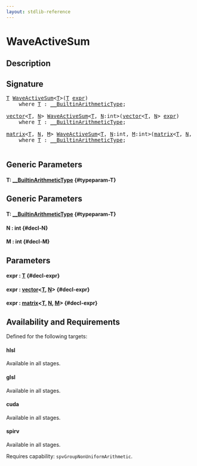```yaml
---
layout: stdlib-reference
---
```


# WaveActiveSum

## Description





## Signature 

<pre>
<a href="/stdlib-reference/global-decls/WaveActiveSum#typeparam-T" class="code_type">T</a> <a href="/stdlib-reference/global-decls/WaveActiveSum">WaveActiveSum</a>&lt;<a href="/stdlib-reference/global-decls/WaveActiveSum#typeparam-T" class="code_type">T</a>&gt;(<a href="/stdlib-reference/global-decls/WaveActiveSum#typeparam-T" class="code_type">T</a> <a href="/stdlib-reference/global-decls/WaveActiveSum#decl-expr" class="code_param">expr</a>)
    <span class='code_keyword'>where</span> <a href="/stdlib-reference/global-decls/WaveActiveSum#typeparam-T" class="code_type">T</a> : <a href="/stdlib-reference/interfaces/BuiltinArithmeticType/index">__BuiltinArithmeticType</a>;

<a href="/stdlib-reference/types/vector/index">vector</a>&lt;<a href="/stdlib-reference/global-decls/WaveActiveSum#typeparam-T" class="code_type">T</a>, <a href="/stdlib-reference/global-decls/WaveActiveSum#decl-N" class="code_var">N</a>&gt; <a href="/stdlib-reference/global-decls/WaveActiveSum">WaveActiveSum</a>&lt;<a href="/stdlib-reference/global-decls/WaveActiveSum#typeparam-T" class="code_type">T</a>, <a href="/stdlib-reference/global-decls/WaveActiveSum#decl-N" class="code_var">N</a>:<span class="code_keyword">int</span>&gt;(<a href="/stdlib-reference/types/vector/index">vector</a>&lt;<a href="/stdlib-reference/global-decls/WaveActiveSum#typeparam-T" class="code_type">T</a>, <a href="/stdlib-reference/global-decls/WaveActiveSum#decl-N" class="code_var">N</a>&gt; <a href="/stdlib-reference/global-decls/WaveActiveSum#decl-expr" class="code_param">expr</a>)
    <span class='code_keyword'>where</span> <a href="/stdlib-reference/global-decls/WaveActiveSum#typeparam-T" class="code_type">T</a> : <a href="/stdlib-reference/interfaces/BuiltinArithmeticType/index">__BuiltinArithmeticType</a>;

<a href="/stdlib-reference/types/matrix/index">matrix</a>&lt;<a href="/stdlib-reference/global-decls/WaveActiveSum#typeparam-T" class="code_type">T</a>, <a href="/stdlib-reference/global-decls/WaveActiveSum#decl-N" class="code_var">N</a>, <a href="/stdlib-reference/global-decls/WaveActiveSum#decl-M" class="code_var">M</a>&gt; <a href="/stdlib-reference/global-decls/WaveActiveSum">WaveActiveSum</a>&lt;<a href="/stdlib-reference/global-decls/WaveActiveSum#typeparam-T" class="code_type">T</a>, <a href="/stdlib-reference/global-decls/WaveActiveSum#decl-N" class="code_var">N</a>:<span class="code_keyword">int</span>, <a href="/stdlib-reference/global-decls/WaveActiveSum#decl-M" class="code_var">M</a>:<span class="code_keyword">int</span>&gt;(<a href="/stdlib-reference/types/matrix/index">matrix</a>&lt;<a href="/stdlib-reference/global-decls/WaveActiveSum#typeparam-T" class="code_type">T</a>, <a href="/stdlib-reference/global-decls/WaveActiveSum#decl-N" class="code_var">N</a>, <a href="/stdlib-reference/global-decls/WaveActiveSum#decl-M" class="code_var">M</a>&gt; <a href="/stdlib-reference/global-decls/WaveActiveSum#decl-expr" class="code_param">expr</a>)
    <span class='code_keyword'>where</span> <a href="/stdlib-reference/global-decls/WaveActiveSum#typeparam-T" class="code_type">T</a> : <a href="/stdlib-reference/interfaces/BuiltinArithmeticType/index">__BuiltinArithmeticType</a>;

</pre>

## Generic Parameters

#### T: [\_\_BuiltinArithmeticType](/stdlib-reference/interfaces/BuiltinArithmeticType/index) {#typeparam-T}

## Generic Parameters

#### T: [\_\_BuiltinArithmeticType](/stdlib-reference/interfaces/BuiltinArithmeticType/index) {#typeparam-T}
#### N  : int {#decl-N}
#### M  : int {#decl-M}

## Parameters

#### expr  : [T](/stdlib-reference/global-decls/WaveActiveSum#typeparam-T) {#decl-expr}
#### expr  : [vector](/stdlib-reference/types/vector/index)\<[T](/stdlib-reference/types/vector/index#typeparam-T), [N](/stdlib-reference/types/vector/index#decl-N)\> {#decl-expr}
#### expr  : [matrix](/stdlib-reference/types/matrix/index)\<[T](/stdlib-reference/types/matrix/T), [N](/stdlib-reference/types/matrix/index#decl-N), [M](/stdlib-reference/types/matrix/index#decl-M)\> {#decl-expr}

## Availability and Requirements

Defined for the following targets:

#### hlsl
Available in all stages.

#### glsl
Available in all stages.

#### cuda
Available in all stages.

#### spirv
Available in all stages.

Requires capability: `spvGroupNonUniformArithmetic`.


